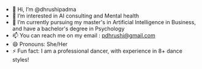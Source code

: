 - 👋 Hi, I’m @dhrushipadma
- 👀 I’m interested in AI consulting and Mental health
- 🌱 I’m currently pursuing my master's in Artificial Intelligence in Business, and have a bachelor's degree in Psychology
- 📫 You can reach me on my email : pdhrushi@gmail.com
- 😄 Pronouns: She/Her
- ⚡ Fun fact: I am a professional dancer, with experience in 8+ dance styles!

<!---
dhrushipadma/dhrushipadma is a ✨ special ✨ repository because its `README.md` (this file) appears on your GitHub profile.
You can click the Preview link to take a look at your changes.
--->
